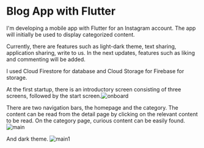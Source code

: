# Blog App with Flutter

I'm developing a mobile app with Flutter for an Instagram account.
The app will initially be used to display categorized content.

Currently, there are features such as light-dark theme, text sharing, application sharing, write to us.
In the next updates, features such as liking and commenting will be added.

I used Cloud Firestore for database and Cloud Storage for Firebase for storage.

At the first startup, there is an introductory screen consisting of three screens, followed by the start screen.![onboard](https://user-images.githubusercontent.com/55411723/167292545-540b7f01-cc90-46ff-8483-c532e182b7b1.png)

There are two navigation bars, the homepage and the category. The content can be read from the detail page by clicking on the relevant content to be read. On the category page, curious content can be easily found.
![main](https://user-images.githubusercontent.com/55411723/167292645-2e56cb05-8ad3-47c7-a2f2-af3cc4932503.png)

And dark theme.
![main1](https://user-images.githubusercontent.com/55411723/167292663-a6274922-97d9-4cb9-a442-666dca9d2034.png)
